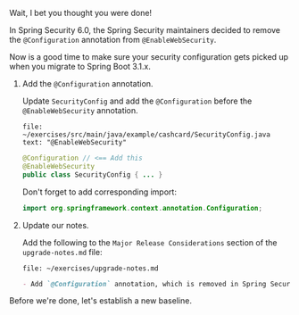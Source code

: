 Wait, I bet you thought you were done!

In Spring Security 6.0, the Spring Security maintainers decided to remove the `@Configuration` annotation from `@EnableWebSecurity`.

Now is a good time to make sure your security configuration gets picked up when you migrate to Spring Boot 3.1.x.

1. Add the `@Configuration` annotation.

   Update `SecurityConfig` and add the `@Configuration` before the `@EnableWebSecurity` annotation.

   ```editor:select-matching-text
   file: ~/exercises/src/main/java/example/cashcard/SecurityConfig.java
   text: "@EnableWebSecurity"
   ```

   ```java
   @Configuration // <== Add this
   @EnableWebSecurity
   public class SecurityConfig { ... }
   ```

   Don't forget to add corresponding import:

   ```java
   import org.springframework.context.annotation.Configuration;
   ```

1. Update our notes.

   Add the following to the `Major Release Considerations` section of the `upgrade-notes.md` file:

   ```editor:open-file
   file: ~/exercises/upgrade-notes.md
   ```

   ```markdown
   - Add `@Configuration` annotation, which is removed in Spring Security 6.0
   ```

Before we're done, let's establish a new baseline.
